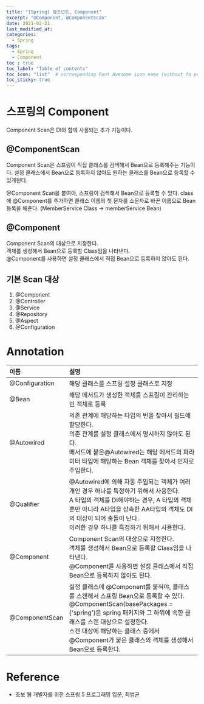 ```yaml
---
title: "[Spring] 컴포넌트, Component"
excerpt: "@Component, @ComponentScan"
date: 2021-02-21
last_modified_at:
categories:
  - Spring
tags:
  - Spring
  - Component
toc : true
toc_label: "Table of contents"
toc_icon: "list"  # corresponding Font Awesome icon name (without fa prefix)
toc_sticky: true
---
```


# 스프링의 Component

Component Scan은 DI와 함께 사용되는 추가 기능이다.

## @ComponentScan

Component Scan은 스프링이 직접 클래스를 검색해서 Bean으로 등록해주는 기능이다. 설정 클래스에서 Bean으로 등록하지 않아도 원하는 클래스를 Bean으로 등록할 수 있게된다.  

@Component Scan을 붙여야, 스프링이 검색해서 Bean으로 등록할 수 있다. class에 @Component를 추가하면 클래스 이름의 첫 문자를 소문자로 바꾼 이름으로 Bean 등록을 해준다. (MemberService Class -> memberService Bean)   

## @Component

Component Scan의 대상으로 지정한다.<br>객체를 생성해서 Bean으로 등록할 Class임을 나타낸다.<br>@Component를 사용하면 설정 클래스에서 직접 Bean으로 등록하지 않아도 된다.  

## 기본 Scan 대상

1. @Component
1. @Controller
1. @Service
1. @Repository
1. @Aspect
1. @Configuration

# Annotation

| 이름 | 설명 |
|:-----|:-----|
| @Configuration | 해당 클래스를 스프링 설정 클래스로 지정 |
| @Bean | 해당 메서드가 생성한 객체를 스프링이 관리하는 빈 객체로 등록<br> |
| @Autowired | 의존 관계에 해당하는 타입의 빈을 찾아서 필드에 할당한다.<br>의존 관계를 설정 클래스에서 명시하지 않아도 된다.<br>메서드에 붙은@Autowired는 해당 메서드의 파라미터 타입에 해당하는 Bean 객체를 찾아서 인자로 주입한다. |
| @Qualifier | @Autowired에 의해 자동 주입되는 객체가 여러 개인 경우 하나를 특정하기 위해서 사용한다.<br>A 타입의 객체를 DI해야하는 경우, A 타입의 객체뿐만 아니라 A타입을 상속한 AA타입의 객체도 DI의 대상이 되어 충돌이 난다.<br>이러한 경우 하나를 특정하기 위해서 사용한다. |
| @Component | Component Scan의 대상으로 지정한다.<br>객체를 생성해서 Bean으로 등록할 Class임을 나타낸다.<br>@Component를 사용하면 설정 클래스에서 직접 Bean으로 등록하지 않아도 된다. |
| @ComponentScan | 설정 클래스에 @Component를 붙혀야, 클래스를 스캔해서 스프링 Bean으로 등록할 수 있다.<br>@ComponentScan(basePackages = {'spring'}은 spring 패키지와 그 하위에 속한 클래스를 스캔 대상으로 설정한다.<br>스캔 대상에 해당하는 클래스 중에서 @Component가 붙은 클래스의 객체를 생성해서 Bean으로 등록한다.|  

# Reference

- 초보 웹 개발자를 위한 스프링 5 프로그래밍 입문, 최범균
